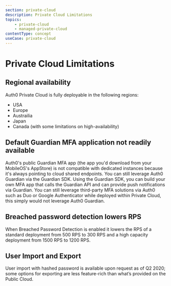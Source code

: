 ```yaml
---
section: private-cloud
description: Private Cloud Limitations
topics:
    - private-cloud
    - managed-private-cloud
contentType: concept
useCase: private-cloud
---
```

# Private Cloud Limitations

## Regional availability

Auth0 Private Cloud is fully deployable in the following regions:

* USA
* Europe
* Austrailia
* Japan
* Canada (with some limitations on high-availability)

## Default Guardian MFA application not readily available

Auth0's public Guardian MFA app (the app you'd download from your MobileOS's AppStore) is not compatible with dedicated instances because it's always pointing to cloud shared endpoints. You can still leverage Auth0 Guardian via the Guardian SDK. Using the Guardian SDK, you can build your own MFA app that calls the Guardian API and can provide push notifications via Guardian. You can still leverage third-party MFA solutions via Auth0 such as Duo or Google Authenticator while deployed within Private Cloud, this simply would not leverage Auth0 Guardian.

## Breached password detection lowers RPS

When Breached Password Detection is enabled it lowers the RPS of a standard deployment from 500 RPS to 300 RPS and a high capacity deployment from 1500 RPS to 1200 RPS.

## User Import and Export

User import with hashed password is available upon request as of Q2 2020; some options for exporting are less feature-rich than what’s provided on the Public Cloud.
